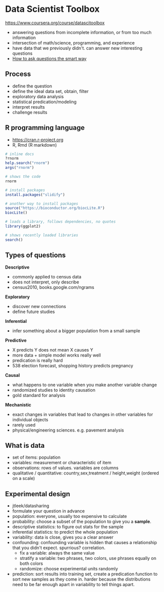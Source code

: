 # Data Scientist Toolbox

https://www.coursera.org/course/datascitoolbox

* answering questions from incomplete information, or from too much information
* intersection of math/science, programming, and experience
* have data that we previously didn't. can answer new interesting questions
* [How to ask questions the smart way](http://www.catb.org/esr/faqs/smart-questions.html)

## Process

* define the question
* define the ideal data set, obtain, filter
* exploratory data analysis
* statistical predication/modeling
* interpret results
* challenge results

## R programming language

* https://cran.r-project.org
* R, Rmd (R markdown)

```r
# inline docs
?rnorm
help.search("rnorm")
args("rnorm")

# shows the code
rnorm

# install packages
install.packages("slidify")

# another way to install packages
source("https://bioconductor.org/biocLite.R")
biocLite()

# loads a library, follows dependencies, no quotes
library(ggplot2)

# shows recently loaded libraries
search()
```

## Types of questions

**Descriptive**
* commonly applied to census data
* does not interpret, only describe
* census2010, books.google.com/ngrams

**Exploratory**
* discover new connections
* define future studies

**Inferential**
* infer something about a bigger population from a small sample

**Predictive**
* X predicts Y does not mean X causes Y
* more data + simple model works really well
* predication is really hard
* 538 election forecast, shopping history predicts pregnancy

**Causal**
* what happens to one variable when you make another variable change
* randomized studies to identity causation
* gold standard for analysis

**Mechanistic**
* exact changes in variables that lead to changes in other variables for individual objects
* rarely used
* physical/engineering sciences. e.g. pavement analysis

## What is data

* set of items: population
* variables: measurement or characteristic of item
* observations: rows of values. variables are columns
* qualitative / quantitative: country,sex,treatment / height,weight (ordered on a scale)

## Experimental design

* jtleek/datasharing
* formulate your question in advance
* population: everyone, usually too expensive to calculate
* probability: choose a subset of the population to give you a **sample**.
* descriptive statistics: to figure out stats for the sample
* inferential statistics: to predict the whole population
* variability: data is close, gives you a clear answer
* confounding: confounding variable is hidden that causes a relationship that you didn't expect. spurrious? correlation.
  * fix a variable: always the same value
  * stratify a variable: two phrases, two colors, use phrases equally on both colors
  * randomize: choose experimental units randomly
* prediction: sort results into training set, create a predication function to sort new samples as they come in. harder because the distributions need to be far enough apart in variability to tell things apart.
